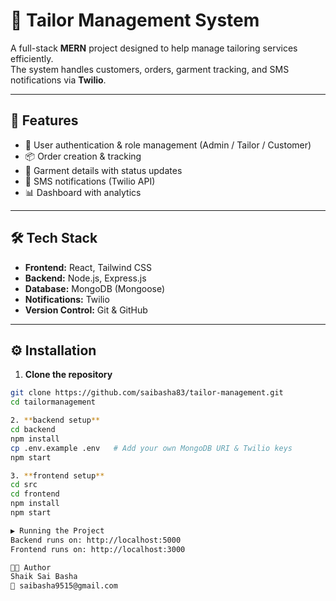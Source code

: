 # 🧵 Tailor Management System

A full-stack **MERN** project designed to help manage tailoring services efficiently.  
The system handles customers, orders, garment tracking, and SMS notifications via **Twilio**.

---

## 🚀 Features
- 👤 User authentication & role management (Admin / Tailor / Customer)
- 📦 Order creation & tracking
- 👕 Garment details with status updates
- 📲 SMS notifications (Twilio API)
- 📊 Dashboard with analytics

---

## 🛠️ Tech Stack
- **Frontend:** React, Tailwind CSS
- **Backend:** Node.js, Express.js
- **Database:** MongoDB (Mongoose)
- **Notifications:** Twilio
- **Version Control:** Git & GitHub

---

## ⚙️ Installation

1. **Clone the repository**
```bash
git clone https://github.com/saibasha83/tailor-management.git
cd tailormanagement

2. **backend setup**
cd backend
npm install
cp .env.example .env   # Add your own MongoDB URI & Twilio keys
npm start

3. **frontend setup**
cd src
cd frontend
npm install
npm start

▶️ Running the Project
Backend runs on: http://localhost:5000
Frontend runs on: http://localhost:3000

👨‍💻 Author
Shaik Sai Basha
📧 saibasha9515@gmail.com
